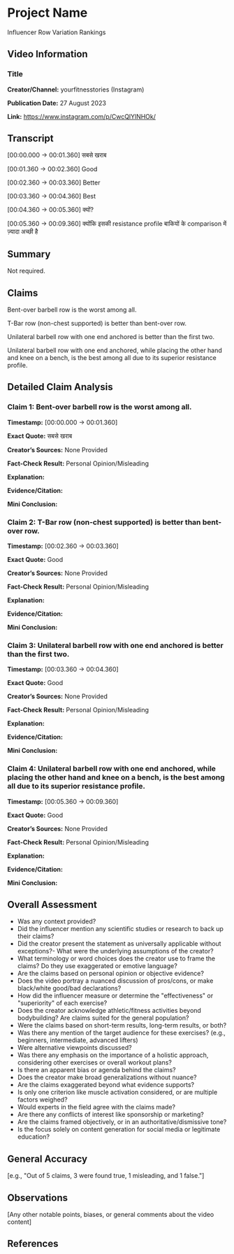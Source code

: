 # Project Name

Influencer Row Variation Rankings

## Video Information

### Title

**Creator/Channel:** yourfitnesstories (Instagram)

**Publication Date:** 27 August 2023

**Link:** https://www.instagram.com/p/CwcQlYlNHOk/

## Transcript

[00:00.000 -> 00:01.360]  सबसे खराब

[00:01.360 -> 00:02.360]  Good

[00:02.360 -> 00:03.360]  Better

[00:03.360 -> 00:04.360]  Best

[00:04.360 -> 00:05.360]  क्यों?

[00:05.360 -> 00:09.360]  क्योंकि इसकी resistance profile बाकियों के comparison में ज़्यादा अच्छी है

## Summary

Not required.

## Claims

Bent-over barbell row is the worst among all.

T-Bar row (non-chest supported) is better than bent-over row.

Unilateral barbell row with one end anchored is better than the first two.

Unilateral barbell row with one end anchored, while placing the other hand and knee on a bench, is the best among all due to its superior resistance profile.

## Detailed Claim Analysis

### **Claim 1:** Bent-over barbell row is the worst among all.

**Timestamp:** [00:00.000 -> 00:01.360]

**Exact Quote:** सबसे खराब

**Creator’s Sources:** None Provided

**Fact-Check Result:** Personal Opinion/Misleading

**Explanation:**

**Evidence/Citation:**

**Mini Conclusion:**

### **Claim 2:** T-Bar row (non-chest supported) is better than bent-over row.

**Timestamp:** [00:02.360 -> 00:03.360]

**Exact Quote:** Good

**Creator’s Sources:** None Provided

**Fact-Check Result:** Personal Opinion/Misleading

**Explanation:**

**Evidence/Citation:**

**Mini Conclusion:**

### **Claim 3:** Unilateral barbell row with one end anchored is better than the first two.

**Timestamp:** [00:03.360 -> 00:04.360]

**Exact Quote:** Good

**Creator’s Sources:** None Provided

**Fact-Check Result:** Personal Opinion/Misleading

**Explanation:**

**Evidence/Citation:**

**Mini Conclusion:**

### **Claim 4:** Unilateral barbell row with one end anchored, while placing the other hand and knee on a bench, is the best among all due to its superior resistance profile.

**Timestamp:** [00:05.360 -> 00:09.360] 

**Exact Quote:** Good

**Creator’s Sources:** None Provided

**Fact-Check Result:** Personal Opinion/Misleading

**Explanation:**

**Evidence/Citation:**

**Mini Conclusion:**

## Overall Assessment

- Was any context provided?
- Did the influencer mention any scientific studies or research to back up their claims?
- Did the creator present the statement as universally applicable without exceptions?- What were the underlying assumptions of the creator?
- What terminology or word choices does the creator use to frame the claims? Do they use exaggerated or emotive language?
- Are the claims based on personal opinion or objective evidence?
- Does the video portray a nuanced discussion of pros/cons, or make black/white good/bad declarations?
- How did the influencer measure or determine the "effectiveness" or "superiority" of each exercise?
- Does the creator acknowledge athletic/fitness activities beyond bodybuilding? Are claims suited for the general population?
- Were the claims based on short-term results, long-term results, or both?
- Was there any mention of the target audience for these exercises? (e.g., beginners, intermediate, advanced lifters)
- Were alternative viewpoints discussed?
- Was there any emphasis on the importance of a holistic approach, considering other exercises or overall workout plans?
- Is there an apparent bias or agenda behind the claims?
- Does the creator make broad generalizations without nuance?
- Are the claims exaggerated beyond what evidence supports?
- Is only one criterion like muscle activation considered, or are multiple factors weighed?
- Would experts in the field agree with the claims made?
- Are there any conflicts of interest like sponsorship or marketing?
- Are the claims framed objectively, or in an authoritative/dismissive tone?
- Is the focus solely on content generation for social media or legitimate education?

## General Accuracy

[e.g., "Out of 5 claims, 3 were found true, 1 misleading, and 1 false."]

## Observations

[Any other notable points, biases, or general comments about the video content]

## References
